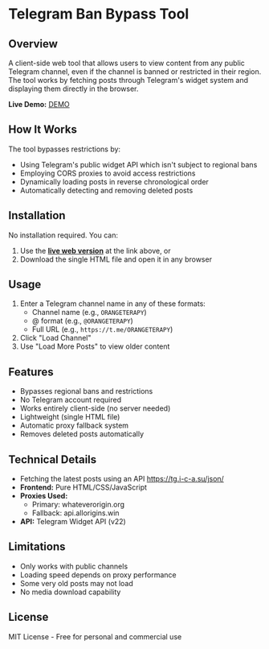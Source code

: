 # Telegram Ban Bypass Tool

## Overview
A client-side web tool that allows users to view content from any public Telegram channel, even if the channel is banned or restricted in their region. The tool works by fetching posts through Telegram's widget system and displaying them directly in the browser.

**Live Demo:** [DEMO](https://franbar1966.github.io/Telegram-Ban-Bypass/public/)

## How It Works
The tool bypasses restrictions by:
- Using Telegram's public widget API which isn't subject to regional bans
- Employing CORS proxies to avoid access restrictions
- Dynamically loading posts in reverse chronological order
- Automatically detecting and removing deleted posts

## Installation
No installation required. You can:
1. Use the **[live web version](https://franbar1966.github.io/Telegram-Ban-Bypass/public/)** at the link above, or
2. Download the single HTML file and open it in any browser

## Usage
1. Enter a Telegram channel name in any of these formats:
   - Channel name (e.g., `ORANGETERAPY`)
   - @ format (e.g., `@ORANGETERAPY`)
   - Full URL (e.g., `https://t.me/ORANGETERAPY`)
2. Click "Load Channel"
3. Use "Load More Posts" to view older content

## Features
- Bypasses regional bans and restrictions
- No Telegram account required
- Works entirely client-side (no server needed)
- Lightweight (single HTML file)
- Automatic proxy fallback system
- Removes deleted posts automatically

## Technical Details
- Fetching the latest posts using an API https://tg.i-c-a.su/json/
- **Frontend:** Pure HTML/CSS/JavaScript
- **Proxies Used:**
  - Primary: whateverorigin.org
  - Fallback: api.allorigins.win
- **API:** Telegram Widget API (v22)

## Limitations
- Only works with public channels
- Loading speed depends on proxy performance
- Some very old posts may not load
- No media download capability

## License
MIT License - Free for personal and commercial use
